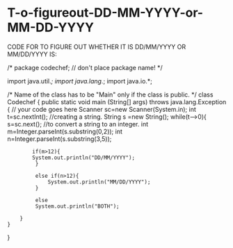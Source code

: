 # T-o-figureout-DD-MM-YYYY-or-MM-DD-YYYY

CODE FOR TO FIGURE OUT WHETHER IT IS DD/MM/YYYY OR MM/DD/YYYY IS:

/* package codechef; // don't place package name! */

import java.util.*;
import java.lang.*;
import java.io.*;

/* Name of the class has to be "Main" only if the class is public. */
class Codechef
{
	public static void main (String[] args) throws java.lang.Exception
	{
		// your code goes here
		Scanner sc=new Scanner(System.in);
		int t=sc.nextInt();
		//creating a string.
		String s =new String();
		while(t-->0){
		    s=sc.next();
		    //to convert a string to an integer.
		    int m=Integer.parseInt(s.substring(0,2));
		    int n=Integer.parseInt(s.substring(3,5));
        
		    if(m>12){
		    System.out.println("DD/MM/YYYY");
		     }
		     
		     else if(n>12){
		         System.out.println("MM/DD/YYYY");
		     }
		     
		     else
		     System.out.println("BOTH");
		    
		}
	}
}
